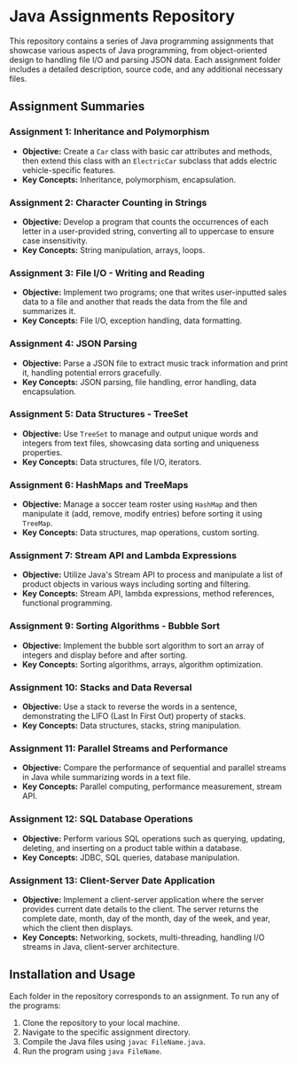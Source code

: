 # Java Assignments Repository

This repository contains a series of Java programming assignments that showcase various aspects of Java programming, from object-oriented design to handling file I/O and parsing JSON data. Each assignment folder includes a detailed description, source code, and any additional necessary files.

## Assignment Summaries

### Assignment 1: Inheritance and Polymorphism
- **Objective:** Create a `Car` class with basic car attributes and methods, then extend this class with an `ElectricCar` subclass that adds electric vehicle-specific features.
- **Key Concepts:** Inheritance, polymorphism, encapsulation.

### Assignment 2: Character Counting in Strings
- **Objective:** Develop a program that counts the occurrences of each letter in a user-provided string, converting all to uppercase to ensure case insensitivity.
- **Key Concepts:** String manipulation, arrays, loops.

### Assignment 3: File I/O - Writing and Reading
- **Objective:** Implement two programs; one that writes user-inputted sales data to a file and another that reads the data from the file and summarizes it.
- **Key Concepts:** File I/O, exception handling, data formatting.

### Assignment 4: JSON Parsing
- **Objective:** Parse a JSON file to extract music track information and print it, handling potential errors gracefully.
- **Key Concepts:** JSON parsing, file handling, error handling, data encapsulation.

### Assignment 5: Data Structures - TreeSet
- **Objective:** Use `TreeSet` to manage and output unique words and integers from text files, showcasing data sorting and uniqueness properties.
- **Key Concepts:** Data structures, file I/O, iterators.

### Assignment 6: HashMaps and TreeMaps
- **Objective:** Manage a soccer team roster using `HashMap` and then manipulate it (add, remove, modify entries) before sorting it using `TreeMap`.
- **Key Concepts:** Data structures, map operations, custom sorting.

### Assignment 7: Stream API and Lambda Expressions
- **Objective:** Utilize Java's Stream API to process and manipulate a list of product objects in various ways including sorting and filtering.
- **Key Concepts:** Stream API, lambda expressions, method references, functional programming.

### Assignment 9: Sorting Algorithms - Bubble Sort
- **Objective:** Implement the bubble sort algorithm to sort an array of integers and display before and after sorting.
- **Key Concepts:** Sorting algorithms, arrays, algorithm optimization.

### Assignment 10: Stacks and Data Reversal
- **Objective:** Use a stack to reverse the words in a sentence, demonstrating the LIFO (Last In First Out) property of stacks.
- **Key Concepts:** Data structures, stacks, string manipulation.

### Assignment 11: Parallel Streams and Performance
- **Objective:** Compare the performance of sequential and parallel streams in Java while summarizing words in a text file.
- **Key Concepts:** Parallel computing, performance measurement, stream API.

### Assignment 12: SQL Database Operations
- **Objective:** Perform various SQL operations such as querying, updating, deleting, and inserting on a product table within a database.
- **Key Concepts:** JDBC, SQL queries, database manipulation.

### Assignment 13: Client-Server Date Application
- **Objective:** Implement a client-server application where the server provides current date details to the client. The server returns the complete date, month, day of the month, day of the week, and year, which the client then displays.
- **Key Concepts:** Networking, sockets, multi-threading, handling I/O streams in Java, client-server architecture.


## Installation and Usage

Each folder in the repository corresponds to an assignment. To run any of the programs:
1. Clone the repository to your local machine.
2. Navigate to the specific assignment directory.
3. Compile the Java files using `javac FileName.java`.
4. Run the program using `java FileName`.

